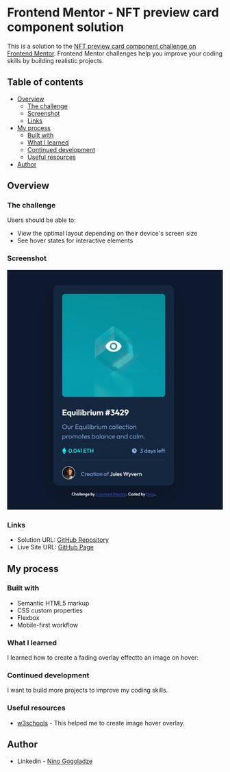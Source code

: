 # Frontend Mentor - NFT preview card component solution

This is a solution to the [NFT preview card component challenge on Frontend Mentor](https://www.frontendmentor.io/challenges/nft-preview-card-component-SbdUL_w0U). Frontend Mentor challenges help you improve your coding skills by building realistic projects. 

## Table of contents

- [Overview](#overview)
  - [The challenge](#the-challenge)
  - [Screenshot](#screenshot)
  - [Links](#links)
- [My process](#my-process)
  - [Built with](#built-with)
  - [What I learned](#what-i-learned)
  - [Continued development](#continued-development)
  - [Useful resources](#useful-resources)
- [Author](#author)


## Overview

### The challenge

Users should be able to:

- View the optimal layout depending on their device's screen size
- See hover states for interactive elements

### Screenshot

![](./screenshot.jpg)


### Links

- Solution URL: [GitHub Repository](https://github.com/ninogogol/NFT-preview-card-component-solution)
- Live Site URL: [GitHub Page](https://ninogogol.github.io/NFT-preview-card-component-solution/)

## My process

### Built with

- Semantic HTML5 markup
- CSS custom properties
- Flexbox
- Mobile-first workflow


### What I learned

I learned how to create a fading overlay effectto an image on hover:


### Continued development
I want to build more projects to improve my coding skills.


### Useful resources

- [w3schools](https://www.w3schools.com/howto/howto_css_image_overlay.asp) - This helped me to create image hover overlay.
## Author

- Linkedin - [Nino Gogoladze](https://www.linkedin.com/in/nino-gogoladze-80a075227/)


